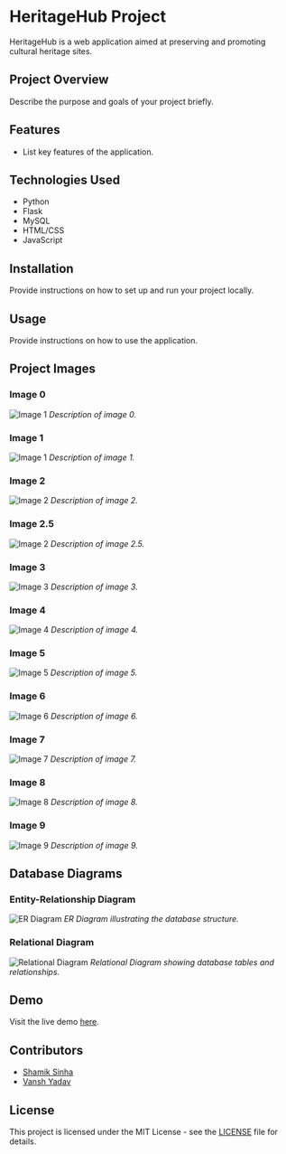 # HeritageHub Project

HeritageHub is a web application aimed at preserving and promoting cultural heritage sites.

## Project Overview

Describe the purpose and goals of your project briefly.

## Features

- List key features of the application.

## Technologies Used

- Python
- Flask
- MySQL
- HTML/CSS
- JavaScript
 

## Installation

Provide instructions on how to set up and run your project locally.

## Usage

Provide instructions on how to use the application.

## Project Images

### Image 0

![Image 1](projectImages/0.png)
*Description of image 0.*

### Image 1

![Image 1](projectImages/1.png)
*Description of image 1.*

### Image 2

![Image 2](projectImages/2.png)
*Description of image 2.*

### Image 2.5

![Image 2](projectImages/2.5.png)
*Description of image 2.5.*

### Image 3

![Image 3](projectImages/3.png)
*Description of image 3.*

### Image 4

![Image 4](projectImages/4.png)
*Description of image 4.*

### Image 5

![Image 5](projectImages/5.png)
*Description of image 5.*

### Image 6

![Image 6](projectImages/6.png)
*Description of image 6.*

### Image 7

![Image 7](projectImages/7.png)
*Description of image 7.*

### Image 8

![Image 8](projectImages/8.png)
*Description of image 8.*

### Image 9

![Image 9](projectImages/9.png)
*Description of image 9.*

## Database Diagrams

### Entity-Relationship Diagram

![ER Diagram](projectImages/ERdiagram.png)
*ER Diagram illustrating the database structure.*

### Relational Diagram

![Relational Diagram](projectImages/relationalModel.png)
*Relational Diagram showing database tables and relationships.*


## Demo

Visit the live demo [here](http://heritagehubonline.pythonanywhere.com/).

## Contributors

- [Shamik Sinha](https://github.com/theshamiksinha)
- [Vansh Yadav](https://github.com/other_team_member)

## License

This project is licensed under the MIT License - see the [LICENSE](LICENSE) file for details.
